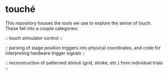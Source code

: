 touché
=============
This repository houses the tools we use to explore the sense of touch.  These fall into a couple categories:  

::  touch stimulator control  ::

::  parsing of stage position triggers into physical coordinates, and code for interpreting hardware trigger signals ::

::  reconstruction of patterned stimuli (grid, stroke, etc.) from individual trials  ::


